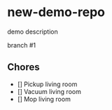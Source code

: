 # new-demo-repo
demo description 

branch #1

## Chores

- [] Pickup living room
- [] Vacuum living room
- [] Mop living room